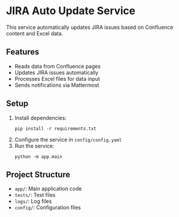 # JIRA Auto Update Service

This service automatically updates JIRA issues based on Confluence content and Excel data.

## Features
- Reads data from Confluence pages
- Updates JIRA issues automatically
- Processes Excel files for data input
- Sends notifications via Mattermost

## Setup
1. Install dependencies:
   ```
   pip install -r requirements.txt
   ```
2. Configure the service in `config/config.yaml`
3. Run the service:
   ```
   python -m app.main
   ```

## Project Structure
- `app/`: Main application code
- `tests/`: Test files
- `logs/`: Log files
- `config/`: Configuration files


